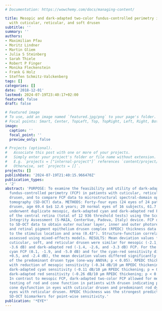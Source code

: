 ```yaml
---
# Documentation: https://wowchemy.com/docs/managing-content/

title: Mesopic and dark-adapted two-color fundus-controlled perimetry in patients
  with cuticular, reticular, and soft drusen
subtitle: ''
summary: ''
authors:
- Maximilian Pfau
- Moritz Lindner
- Martin Gliem
- Julia S Steinberg
- Sarah Thiele
- Robert P Finger
- Monika Fleckenstein
- Frank G Holz
- Steffen Schmitz-Valckenberg
tags: []
categories: []
date: '2018-12-01'
lastmod: 2024-07-19T23:40:17+02:00
featured: false
draft: false

# Featured image
# To use, add an image named `featured.jpg/png` to your page's folder.
# Focal points: Smart, Center, TopLeft, Top, TopRight, Left, Right, BottomLeft, Bottom, BottomRight.
image:
  caption: ''
  focal_point: ''
  preview_only: false

# Projects (optional).
#   Associate this post with one or more of your projects.
#   Simply enter your project's folder or file name without extension.
#   E.g. `projects = ["internal-project"]` references `content/project/deep-learning/index.md`.
#   Otherwise, set `projects = []`.
projects: []
publishDate: '2024-07-19T21:40:15.966470Z'
publication_types:
- '2'
abstract: 'PURPOSE: To examine the feasibility and utility of dark-adapted two-color
  fundus-controlled perimetry (FCP) in patients with cuticular, reticular, and soft
  drusen, and to compare FCP data to microstructural spectral-domain optical coherence
  tomography (SD-OCT) data. METHODS: Forty-four eyes (24 eyes of 24 patients with
  drusen, age 69.4 $±$ 12.6 years; 20 normal eyes of 16 subjects, 61.7 $±$ 12.4 years)
  underwent duplicate mesopic, dark-adapted cyan and dark-adapted red FCP within 14°
  of the central retina (total of 12 936 threshold tests) using the Scotopic Macular
  Integrity Assessment (S-MAIA, CenterVue, Padova, Italy) device. FCP data were registered
  to SD-OCT data to obtain outer nuclear layer, inner and outer photoreceptor segment,
  and retinal pigment epithelium drusen complex (RPEDC) thickness data spatially corresponding
  to the stimulus location and area (0.43°). Structure-function correlations were
  assessed using mixed-effects models. RESULTS: Mean deviation values for eyes with
  cuticular, soft, and reticular drusen were similar for mesopic (-2.1, -3.4, and
  -3.6 dB) and dark-adapted red (-1.4, -2.6, and -3.3 dB) FCP. For the dark-adapted
  cyan FCP (0.1, -1.9, and -5.0 dB) and for the cyan-red sensitivity difference (+1.0,
  +0.5, and -2.4 dB), the mean deviation values differed significantly in dependence
  of the predominant drusen type (one-way ANOVA; p < 0.05). RPEDC thickness was associated
  with reduction of mesopic sensitivity (-0.34 dB/10 µm RPEDC thickening; p < 0.001),
  dark-adapted cyan sensitivity (-0.11 dB/10 µm RPEDC thickening; p = 0.003), and
  dark-adapted red sensitivity (-0.26 dB/10 µm RPEDC thickening; p < 0.001). CONCLUSIONS:
  In contrast to mesopic FCP, dark-adapted two-color FCP allowed for meaningful differential
  testing of rod and cone function in patients with drusen indicating predominant
  cone dysfunction in eyes with cuticular drusen and predominant rod dysfunction in
  eyes with reticular drusen. RPEDC thickness was the strongest predictor of the evaluated
  SD-OCT biomarkers for point-wise sensitivity.'
publication: '*EYE*'
---
```

